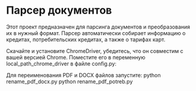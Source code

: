 # Парсер документов

Этот проект предназначен для парсинга документов и преобразования их в нужный формат. Парсер автоматически собирает информацию о кредитах, потребительских кредитах, а также о тарифах карт.

Скачайте и установите ChromeDriver, убедитесь, что он совместим с вашей версией Chrome. Поместите его в переменную local_path_chrome_driver в файле config.py:

Для переименования PDF и DOCX файлов запустите:
python rename_pdf_docx.py
python rename_pdf_potreb.py
